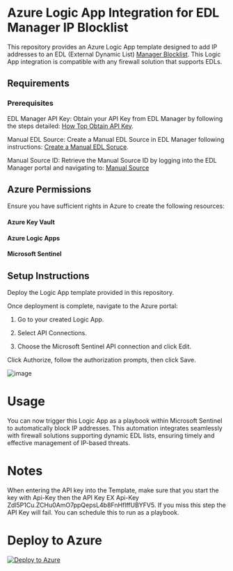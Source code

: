 # Azure Logic App Integration for EDL Manager IP Blocklist

This repository provides an Azure Logic App template designed to add IP addresses to an EDL (External Dynamic List) [Manager Blocklist](https://edlmanager.com/). This Logic App integration is compatible with any firewall solution that supports EDLs.

## Requirements

### Prerequisites

EDL Manager API Key: Obtain your API Key from EDL Manager by following the steps detailed: [How Top Obtain API Key](https://support.edlmanager.com/support/solutions/articles/70000636857-edl-manager-api).

Manual EDL Source: Create a Manual EDL Source in EDL Manager following instructions: [Create a Manual EDL Soruce](https://support.edlmanager.com/support/solutions/articles/70000368734-custom-sources).

Manual Source ID: Retrieve the Manual Source ID by logging into the EDL Manager portal and navigating to: [Manual Source](https://edlmanager.com/api/v1/sources/manual)

## Azure Permissions

Ensure you have sufficient rights in Azure to create the following resources:

#### Azure Key Vault

#### Azure Logic Apps

#### Microsoft Sentinel

## Setup Instructions

Deploy the Logic App template provided in this repository.

Once deployment is complete, navigate to the Azure portal:

1. Go to your created Logic App.

2. Select API Connections.

3. Choose the Microsoft Sentinel API connection and click Edit.

Click Authorize, follow the authorization prompts, then click Save.

![image](https://github.com/user-attachments/assets/d7ce6a15-3d3f-493e-9124-a7e600e31a72)


# Usage

You can now trigger this Logic App as a playbook within Microsoft Sentinel to automatically block IP addresses. This automation integrates seamlessly with firewall solutions supporting dynamic EDL lists, ensuring timely and effective management of IP-based threats.

# Notes
When entering the API key into the Template, make sure that you start the key with Api-Key then the API Key EX Api-Key Zdl5P1Cu.ZCHu0AmO7ppQepsL4b8FnHflffUBYFV5. If you miss this step the API Key will fail. You can schedule this to run as a playbook. 

# Deploy to Azure

<a href="https://portal.azure.com/#create/Microsoft.Template/uri/https%3A%2F%2Fraw.githubusercontent.com%2Fjamesory%2FEDL%2Fmain%2FEDLTemplate.json" target="_blank">
  <img src="https://aka.ms/deploytoazurebutton" alt="Deploy to Azure"/>
</a>


